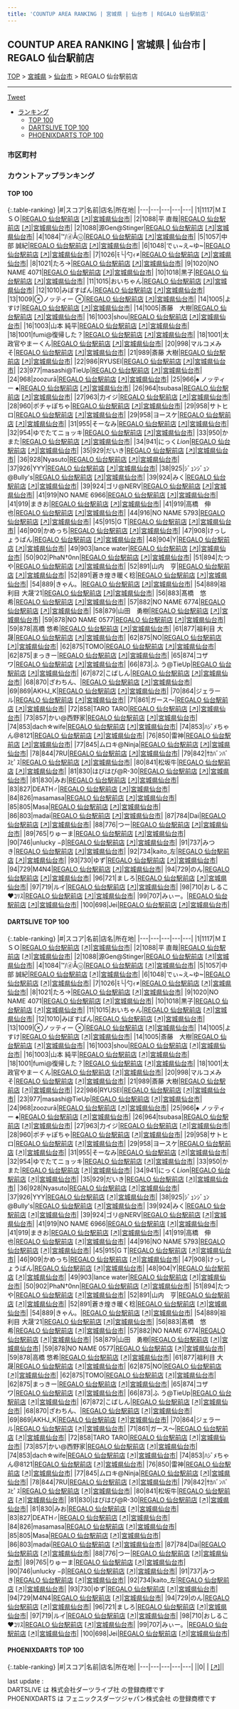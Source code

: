```yaml
---
title: 'COUNTUP AREA RANKING | 宮城県 | 仙台市 | REGALO 仙台駅前店'
---
```

## COUNTUP AREA RANKING | 宮城県 | 仙台市 | REGALO 仙台駅前店

[TOP](/darts/rank/) > [宮城県](/darts/rank/宮城県/) > [仙台市](/darts/rank/宮城県/仙台市/) > REGALO 仙台駅前店

___

<a href="https://twitter.com/share?ref_src=twsrc%5Etfw" data-text="COUNTUP AREA RANKING | 宮城県仙台市REGALO 仙台駅前店" class="twitter-share-button" data-hashtags="DARTSLIVE,PHOENIXDARTS,darts,ダーツ" data-show-count="false">Tweet</a>

* [ランキング](#カウントアップランキング)
    * [TOP 100](#top-100)
    * [DARTSLIVE TOP 100](#dartslive-top-100)
    * [PHOENIXDARTS TOP 100](#phoenixdarts-top-100)

### 市区町村

<ul>

</ul>

### カウントアップランキング

#### TOP 100



{:.table-ranking}
|#|スコア|名前|店名|所在地|
|---|---|---|---|---|
|1|1117|<span class="rank-name-dl">ＭＩＳＯ</span>|<a href="/darts/rank/shops/b2efe2d6610c40d0790ab824ce8730e5.html">REGALO 仙台駅前店</a> <a href="https://search.dartslive.com/jp/shop/b2efe2d6610c40d0790ab824ce8730e5">[↗]</a>|<a href="/darts/rank/宮城県/仙台市">宮城県仙台市</a>|
|2|1088|<span class="rank-name-dl">平 直哉</span>|<a href="/darts/rank/shops/b2efe2d6610c40d0790ab824ce8730e5.html">REGALO 仙台駅前店</a> <a href="https://search.dartslive.com/jp/shop/b2efe2d6610c40d0790ab824ce8730e5">[↗]</a>|<a href="/darts/rank/宮城県/仙台市">宮城県仙台市</a>|
|2|1088|<span class="rank-name-dl">源Gen@Stinger</span>|<a href="/darts/rank/shops/b2efe2d6610c40d0790ab824ce8730e5.html">REGALO 仙台駅前店</a> <a href="https://search.dartslive.com/jp/shop/b2efe2d6610c40d0790ab824ce8730e5">[↗]</a>|<a href="/darts/rank/宮城県/仙台市">宮城県仙台市</a>|
|4|1084|<span class="rank-name-dl">™/ⓓÅⓤ</span>|<a href="/darts/rank/shops/b2efe2d6610c40d0790ab824ce8730e5.html">REGALO 仙台駅前店</a> <a href="https://search.dartslive.com/jp/shop/b2efe2d6610c40d0790ab824ce8730e5">[↗]</a>|<a href="/darts/rank/宮城県/仙台市">宮城県仙台市</a>|
|5|1057|<span class="rank-name-dl">中部 誠紀</span>|<a href="/darts/rank/shops/b2efe2d6610c40d0790ab824ce8730e5.html">REGALO 仙台駅前店</a> <a href="https://search.dartslive.com/jp/shop/b2efe2d6610c40d0790ab824ce8730e5">[↗]</a>|<a href="/darts/rank/宮城県/仙台市">宮城県仙台市</a>|
|6|1048|<span class="rank-name-dl">でぃ~え~ゆ~</span>|<a href="/darts/rank/shops/b2efe2d6610c40d0790ab824ce8730e5.html">REGALO 仙台駅前店</a> <a href="https://search.dartslive.com/jp/shop/b2efe2d6610c40d0790ab824ce8730e5">[↗]</a>|<a href="/darts/rank/宮城県/仙台市">宮城県仙台市</a>|
|7|1026|<span class="rank-name-dl">ﾓ└&#124;勺ｨ≠</span>|<a href="/darts/rank/shops/b2efe2d6610c40d0790ab824ce8730e5.html">REGALO 仙台駅前店</a> <a href="https://search.dartslive.com/jp/shop/b2efe2d6610c40d0790ab824ce8730e5">[↗]</a>|<a href="/darts/rank/宮城県/仙台市">宮城県仙台市</a>|
|8|1021|<span class="rank-name-dl">たろ→</span>|<a href="/darts/rank/shops/b2efe2d6610c40d0790ab824ce8730e5.html">REGALO 仙台駅前店</a> <a href="https://search.dartslive.com/jp/shop/b2efe2d6610c40d0790ab824ce8730e5">[↗]</a>|<a href="/darts/rank/宮城県/仙台市">宮城県仙台市</a>|
|9|1020|<span class="rank-name-dl">NO NAME 4071</span>|<a href="/darts/rank/shops/b2efe2d6610c40d0790ab824ce8730e5.html">REGALO 仙台駅前店</a> <a href="https://search.dartslive.com/jp/shop/b2efe2d6610c40d0790ab824ce8730e5">[↗]</a>|<a href="/darts/rank/宮城県/仙台市">宮城県仙台市</a>|
|10|1018|<span class="rank-name-dl">黒子</span>|<a href="/darts/rank/shops/b2efe2d6610c40d0790ab824ce8730e5.html">REGALO 仙台駅前店</a> <a href="https://search.dartslive.com/jp/shop/b2efe2d6610c40d0790ab824ce8730e5">[↗]</a>|<a href="/darts/rank/宮城県/仙台市">宮城県仙台市</a>|
|11|1015|<span class="rank-name-dl">おいちゃん</span>|<a href="/darts/rank/shops/b2efe2d6610c40d0790ab824ce8730e5.html">REGALO 仙台駅前店</a> <a href="https://search.dartslive.com/jp/shop/b2efe2d6610c40d0790ab824ce8730e5">[↗]</a>|<a href="/darts/rank/宮城県/仙台市">宮城県仙台市</a>|
|12|1010|<span class="rank-name-dl">みぼすぱん</span>|<a href="/darts/rank/shops/b2efe2d6610c40d0790ab824ce8730e5.html">REGALO 仙台駅前店</a> <a href="https://search.dartslive.com/jp/shop/b2efe2d6610c40d0790ab824ce8730e5">[↗]</a>|<a href="/darts/rank/宮城県/仙台市">宮城県仙台市</a>|
|13|1009|<span class="rank-name-dl">⊗ノッティー ⊗</span>|<a href="/darts/rank/shops/b2efe2d6610c40d0790ab824ce8730e5.html">REGALO 仙台駅前店</a> <a href="https://search.dartslive.com/jp/shop/b2efe2d6610c40d0790ab824ce8730e5">[↗]</a>|<a href="/darts/rank/宮城県/仙台市">宮城県仙台市</a>|
|14|1005|<span class="rank-name-dl">よすけ</span>|<a href="/darts/rank/shops/b2efe2d6610c40d0790ab824ce8730e5.html">REGALO 仙台駅前店</a> <a href="https://search.dartslive.com/jp/shop/b2efe2d6610c40d0790ab824ce8730e5">[↗]</a>|<a href="/darts/rank/宮城県/仙台市">宮城県仙台市</a>|
|14|1005|<span class="rank-name-dl">斎藤　大樹</span>|<a href="/darts/rank/shops/b2efe2d6610c40d0790ab824ce8730e5.html">REGALO 仙台駅前店</a> <a href="https://search.dartslive.com/jp/shop/b2efe2d6610c40d0790ab824ce8730e5">[↗]</a>|<a href="/darts/rank/宮城県/仙台市">宮城県仙台市</a>|
|16|1003|<span class="rank-name-dl">shou</span>|<a href="/darts/rank/shops/b2efe2d6610c40d0790ab824ce8730e5.html">REGALO 仙台駅前店</a> <a href="https://search.dartslive.com/jp/shop/b2efe2d6610c40d0790ab824ce8730e5">[↗]</a>|<a href="/darts/rank/宮城県/仙台市">宮城県仙台市</a>|
|16|1003|<span class="rank-name-dl">山本 純平</span>|<a href="/darts/rank/shops/b2efe2d6610c40d0790ab824ce8730e5.html">REGALO 仙台駅前店</a> <a href="https://search.dartslive.com/jp/shop/b2efe2d6610c40d0790ab824ce8730e5">[↗]</a>|<a href="/darts/rank/宮城県/仙台市">宮城県仙台市</a>|
|18|1001|<span class="rank-name-dl">fumi@復帰した？</span>|<a href="/darts/rank/shops/b2efe2d6610c40d0790ab824ce8730e5.html">REGALO 仙台駅前店</a> <a href="https://search.dartslive.com/jp/shop/b2efe2d6610c40d0790ab824ce8730e5">[↗]</a>|<a href="/darts/rank/宮城県/仙台市">宮城県仙台市</a>|
|18|1001|<span class="rank-name-dl">太政官やまーくん</span>|<a href="/darts/rank/shops/b2efe2d6610c40d0790ab824ce8730e5.html">REGALO 仙台駅前店</a> <a href="https://search.dartslive.com/jp/shop/b2efe2d6610c40d0790ab824ce8730e5">[↗]</a>|<a href="/darts/rank/宮城県/仙台市">宮城県仙台市</a>|
|20|998|<span class="rank-name-dl">マルコメみそ</span>|<a href="/darts/rank/shops/b2efe2d6610c40d0790ab824ce8730e5.html">REGALO 仙台駅前店</a> <a href="https://search.dartslive.com/jp/shop/b2efe2d6610c40d0790ab824ce8730e5">[↗]</a>|<a href="/darts/rank/宮城県/仙台市">宮城県仙台市</a>|
|21|989|<span class="rank-name-dl">斎藤 大樹</span>|<a href="/darts/rank/shops/b2efe2d6610c40d0790ab824ce8730e5.html">REGALO 仙台駅前店</a> <a href="https://search.dartslive.com/jp/shop/b2efe2d6610c40d0790ab824ce8730e5">[↗]</a>|<a href="/darts/rank/宮城県/仙台市">宮城県仙台市</a>|
|22|986|<span class="rank-name-dl">RYUSEI</span>|<a href="/darts/rank/shops/b2efe2d6610c40d0790ab824ce8730e5.html">REGALO 仙台駅前店</a> <a href="https://search.dartslive.com/jp/shop/b2efe2d6610c40d0790ab824ce8730e5">[↗]</a>|<a href="/darts/rank/宮城県/仙台市">宮城県仙台市</a>|
|23|977|<span class="rank-name-dl">masashi@TieUp</span>|<a href="/darts/rank/shops/b2efe2d6610c40d0790ab824ce8730e5.html">REGALO 仙台駅前店</a> <a href="https://search.dartslive.com/jp/shop/b2efe2d6610c40d0790ab824ce8730e5">[↗]</a>|<a href="/darts/rank/宮城県/仙台市">宮城県仙台市</a>|
|24|968|<span class="rank-name-dl">zoozurā</span>|<a href="/darts/rank/shops/b2efe2d6610c40d0790ab824ce8730e5.html">REGALO 仙台駅前店</a> <a href="https://search.dartslive.com/jp/shop/b2efe2d6610c40d0790ab824ce8730e5">[↗]</a>|<a href="/darts/rank/宮城県/仙台市">宮城県仙台市</a>|
|25|966|<span class="rank-name-dl">♠ ノッティー ♠</span>|<a href="/darts/rank/shops/b2efe2d6610c40d0790ab824ce8730e5.html">REGALO 仙台駅前店</a> <a href="https://search.dartslive.com/jp/shop/b2efe2d6610c40d0790ab824ce8730e5">[↗]</a>|<a href="/darts/rank/宮城県/仙台市">宮城県仙台市</a>|
|26|964|<span class="rank-name-dl">tsubasa</span>|<a href="/darts/rank/shops/b2efe2d6610c40d0790ab824ce8730e5.html">REGALO 仙台駅前店</a> <a href="https://search.dartslive.com/jp/shop/b2efe2d6610c40d0790ab824ce8730e5">[↗]</a>|<a href="/darts/rank/宮城県/仙台市">宮城県仙台市</a>|
|27|963|<span class="rank-name-dl">力イジ</span>|<a href="/darts/rank/shops/b2efe2d6610c40d0790ab824ce8730e5.html">REGALO 仙台駅前店</a> <a href="https://search.dartslive.com/jp/shop/b2efe2d6610c40d0790ab824ce8730e5">[↗]</a>|<a href="/darts/rank/宮城県/仙台市">宮城県仙台市</a>|
|28|960|<span class="rank-name-dl">ポチャぽちゃ</span>|<a href="/darts/rank/shops/b2efe2d6610c40d0790ab824ce8730e5.html">REGALO 仙台駅前店</a> <a href="https://search.dartslive.com/jp/shop/b2efe2d6610c40d0790ab824ce8730e5">[↗]</a>|<a href="/darts/rank/宮城県/仙台市">宮城県仙台市</a>|
|29|958|<span class="rank-name-dl">サトヒロ</span>|<a href="/darts/rank/shops/b2efe2d6610c40d0790ab824ce8730e5.html">REGALO 仙台駅前店</a> <a href="https://search.dartslive.com/jp/shop/b2efe2d6610c40d0790ab824ce8730e5">[↗]</a>|<a href="/darts/rank/宮城県/仙台市">宮城県仙台市</a>|
|29|958|<span class="rank-name-dl">ヨースケ</span>|<a href="/darts/rank/shops/b2efe2d6610c40d0790ab824ce8730e5.html">REGALO 仙台駅前店</a> <a href="https://search.dartslive.com/jp/shop/b2efe2d6610c40d0790ab824ce8730e5">[↗]</a>|<a href="/darts/rank/宮城県/仙台市">宮城県仙台市</a>|
|31|955|<span class="rank-name-dl">そーなみ</span>|<a href="/darts/rank/shops/b2efe2d6610c40d0790ab824ce8730e5.html">REGALO 仙台駅前店</a> <a href="https://search.dartslive.com/jp/shop/b2efe2d6610c40d0790ab824ce8730e5">[↗]</a>|<a href="/darts/rank/宮城県/仙台市">宮城県仙台市</a>|
|32|954|<span class="rank-name-dl">ゆでたてニョッキ</span>|<a href="/darts/rank/shops/b2efe2d6610c40d0790ab824ce8730e5.html">REGALO 仙台駅前店</a> <a href="https://search.dartslive.com/jp/shop/b2efe2d6610c40d0790ab824ce8730e5">[↗]</a>|<a href="/darts/rank/宮城県/仙台市">宮城県仙台市</a>|
|33|950|<span class="rank-name-dl">かまた</span>|<a href="/darts/rank/shops/b2efe2d6610c40d0790ab824ce8730e5.html">REGALO 仙台駅前店</a> <a href="https://search.dartslive.com/jp/shop/b2efe2d6610c40d0790ab824ce8730e5">[↗]</a>|<a href="/darts/rank/宮城県/仙台市">宮城県仙台市</a>|
|34|941|<span class="rank-name-dl">にっく*Lion*</span>|<a href="/darts/rank/shops/b2efe2d6610c40d0790ab824ce8730e5.html">REGALO 仙台駅前店</a> <a href="https://search.dartslive.com/jp/shop/b2efe2d6610c40d0790ab824ce8730e5">[↗]</a>|<a href="/darts/rank/宮城県/仙台市">宮城県仙台市</a>|
|35|929|<span class="rank-name-dl">だいき</span>|<a href="/darts/rank/shops/b2efe2d6610c40d0790ab824ce8730e5.html">REGALO 仙台駅前店</a> <a href="https://search.dartslive.com/jp/shop/b2efe2d6610c40d0790ab824ce8730e5">[↗]</a>|<a href="/darts/rank/宮城県/仙台市">宮城県仙台市</a>|
|36|928|<span class="rank-name-dl">Nyasuto</span>|<a href="/darts/rank/shops/b2efe2d6610c40d0790ab824ce8730e5.html">REGALO 仙台駅前店</a> <a href="https://search.dartslive.com/jp/shop/b2efe2d6610c40d0790ab824ce8730e5">[↗]</a>|<a href="/darts/rank/宮城県/仙台市">宮城県仙台市</a>|
|37|926|<span class="rank-name-dl">YYY</span>|<a href="/darts/rank/shops/b2efe2d6610c40d0790ab824ce8730e5.html">REGALO 仙台駅前店</a> <a href="https://search.dartslive.com/jp/shop/b2efe2d6610c40d0790ab824ce8730e5">[↗]</a>|<a href="/darts/rank/宮城県/仙台市">宮城県仙台市</a>|
|38|925|<span class="rank-name-dl">ｼﾞｭﾝｼﾞｭﾝ@Bully&#x27;s</span>|<a href="/darts/rank/shops/b2efe2d6610c40d0790ab824ce8730e5.html">REGALO 仙台駅前店</a> <a href="https://search.dartslive.com/jp/shop/b2efe2d6610c40d0790ab824ce8730e5">[↗]</a>|<a href="/darts/rank/宮城県/仙台市">宮城県仙台市</a>|
|39|924|<span class="rank-name-dl">みく</span>|<a href="/darts/rank/shops/b2efe2d6610c40d0790ab824ce8730e5.html">REGALO 仙台駅前店</a> <a href="https://search.dartslive.com/jp/shop/b2efe2d6610c40d0790ab824ce8730e5">[↗]</a>|<a href="/darts/rank/宮城県/仙台市">宮城県仙台市</a>|
|39|924|<span class="rank-name-dl">ゴリ@NERV</span>|<a href="/darts/rank/shops/b2efe2d6610c40d0790ab824ce8730e5.html">REGALO 仙台駅前店</a> <a href="https://search.dartslive.com/jp/shop/b2efe2d6610c40d0790ab824ce8730e5">[↗]</a>|<a href="/darts/rank/宮城県/仙台市">宮城県仙台市</a>|
|41|919|<span class="rank-name-dl">NO NAME 6966</span>|<a href="/darts/rank/shops/b2efe2d6610c40d0790ab824ce8730e5.html">REGALO 仙台駅前店</a> <a href="https://search.dartslive.com/jp/shop/b2efe2d6610c40d0790ab824ce8730e5">[↗]</a>|<a href="/darts/rank/宮城県/仙台市">宮城県仙台市</a>|
|41|919|<span class="rank-name-dl">まきお</span>|<a href="/darts/rank/shops/b2efe2d6610c40d0790ab824ce8730e5.html">REGALO 仙台駅前店</a> <a href="https://search.dartslive.com/jp/shop/b2efe2d6610c40d0790ab824ce8730e5">[↗]</a>|<a href="/darts/rank/宮城県/仙台市">宮城県仙台市</a>|
|41|919|<span class="rank-name-dl">高橋　伸也</span>|<a href="/darts/rank/shops/b2efe2d6610c40d0790ab824ce8730e5.html">REGALO 仙台駅前店</a> <a href="https://search.dartslive.com/jp/shop/b2efe2d6610c40d0790ab824ce8730e5">[↗]</a>|<a href="/darts/rank/宮城県/仙台市">宮城県仙台市</a>|
|44|916|<span class="rank-name-dl">NO NAME 5793</span>|<a href="/darts/rank/shops/b2efe2d6610c40d0790ab824ce8730e5.html">REGALO 仙台駅前店</a> <a href="https://search.dartslive.com/jp/shop/b2efe2d6610c40d0790ab824ce8730e5">[↗]</a>|<a href="/darts/rank/宮城県/仙台市">宮城県仙台市</a>|
|45|915|<span class="rank-name-dl">G T</span>|<a href="/darts/rank/shops/b2efe2d6610c40d0790ab824ce8730e5.html">REGALO 仙台駅前店</a> <a href="https://search.dartslive.com/jp/shop/b2efe2d6610c40d0790ab824ce8730e5">[↗]</a>|<a href="/darts/rank/宮城県/仙台市">宮城県仙台市</a>|
|46|909|<span class="rank-name-dl">かめっち</span>|<a href="/darts/rank/shops/b2efe2d6610c40d0790ab824ce8730e5.html">REGALO 仙台駅前店</a> <a href="https://search.dartslive.com/jp/shop/b2efe2d6610c40d0790ab824ce8730e5">[↗]</a>|<a href="/darts/rank/宮城県/仙台市">宮城県仙台市</a>|
|47|908|<span class="rank-name-dl">けっしょうばん</span>|<a href="/darts/rank/shops/b2efe2d6610c40d0790ab824ce8730e5.html">REGALO 仙台駅前店</a> <a href="https://search.dartslive.com/jp/shop/b2efe2d6610c40d0790ab824ce8730e5">[↗]</a>|<a href="/darts/rank/宮城県/仙台市">宮城県仙台市</a>|
|48|904|<span class="rank-name-dl">Y</span>|<a href="/darts/rank/shops/b2efe2d6610c40d0790ab824ce8730e5.html">REGALO 仙台駅前店</a> <a href="https://search.dartslive.com/jp/shop/b2efe2d6610c40d0790ab824ce8730e5">[↗]</a>|<a href="/darts/rank/宮城県/仙台市">宮城県仙台市</a>|
|49|903|<span class="rank-name-dl">lance water</span>|<a href="/darts/rank/shops/b2efe2d6610c40d0790ab824ce8730e5.html">REGALO 仙台駅前店</a> <a href="https://search.dartslive.com/jp/shop/b2efe2d6610c40d0790ab824ce8730e5">[↗]</a>|<a href="/darts/rank/宮城県/仙台市">宮城県仙台市</a>|
|50|902|<span class="rank-name-dl">PhaN†0nn</span>|<a href="/darts/rank/shops/b2efe2d6610c40d0790ab824ce8730e5.html">REGALO 仙台駅前店</a> <a href="https://search.dartslive.com/jp/shop/b2efe2d6610c40d0790ab824ce8730e5">[↗]</a>|<a href="/darts/rank/宮城県/仙台市">宮城県仙台市</a>|
|51|894|<span class="rank-name-dl">たつや</span>|<a href="/darts/rank/shops/b2efe2d6610c40d0790ab824ce8730e5.html">REGALO 仙台駅前店</a> <a href="https://search.dartslive.com/jp/shop/b2efe2d6610c40d0790ab824ce8730e5">[↗]</a>|<a href="/darts/rank/宮城県/仙台市">宮城県仙台市</a>|
|52|891|<span class="rank-name-dl">山内　亨</span>|<a href="/darts/rank/shops/b2efe2d6610c40d0790ab824ce8730e5.html">REGALO 仙台駅前店</a> <a href="https://search.dartslive.com/jp/shop/b2efe2d6610c40d0790ab824ce8730e5">[↗]</a>|<a href="/darts/rank/宮城県/仙台市">宮城県仙台市</a>|
|52|891|<span class="rank-name-dl">蒼き煌き暖く稔</span>|<a href="/darts/rank/shops/b2efe2d6610c40d0790ab824ce8730e5.html">REGALO 仙台駅前店</a> <a href="https://search.dartslive.com/jp/shop/b2efe2d6610c40d0790ab824ce8730e5">[↗]</a>|<a href="/darts/rank/宮城県/仙台市">宮城県仙台市</a>|
|54|889|<span class="rank-name-dl">きゃん。</span>|<a href="/darts/rank/shops/b2efe2d6610c40d0790ab824ce8730e5.html">REGALO 仙台駅前店</a> <a href="https://search.dartslive.com/jp/shop/b2efe2d6610c40d0790ab824ce8730e5">[↗]</a>|<a href="/darts/rank/宮城県/仙台市">宮城県仙台市</a>|
|54|889|<span class="rank-name-dl">祖利目 大晟’21</span>|<a href="/darts/rank/shops/b2efe2d6610c40d0790ab824ce8730e5.html">REGALO 仙台駅前店</a> <a href="https://search.dartslive.com/jp/shop/b2efe2d6610c40d0790ab824ce8730e5">[↗]</a>|<a href="/darts/rank/宮城県/仙台市">宮城県仙台市</a>|
|56|883|<span class="rank-name-dl">髙橋　悠希</span>|<a href="/darts/rank/shops/b2efe2d6610c40d0790ab824ce8730e5.html">REGALO 仙台駅前店</a> <a href="https://search.dartslive.com/jp/shop/b2efe2d6610c40d0790ab824ce8730e5">[↗]</a>|<a href="/darts/rank/宮城県/仙台市">宮城県仙台市</a>|
|57|882|<span class="rank-name-dl">NO NAME 6774</span>|<a href="/darts/rank/shops/b2efe2d6610c40d0790ab824ce8730e5.html">REGALO 仙台駅前店</a> <a href="https://search.dartslive.com/jp/shop/b2efe2d6610c40d0790ab824ce8730e5">[↗]</a>|<a href="/darts/rank/宮城県/仙台市">宮城県仙台市</a>|
|58|879|<span class="rank-name-dl">山田　勇樹</span>|<a href="/darts/rank/shops/b2efe2d6610c40d0790ab824ce8730e5.html">REGALO 仙台駅前店</a> <a href="https://search.dartslive.com/jp/shop/b2efe2d6610c40d0790ab824ce8730e5">[↗]</a>|<a href="/darts/rank/宮城県/仙台市">宮城県仙台市</a>|
|59|878|<span class="rank-name-dl">NO NAME 0577</span>|<a href="/darts/rank/shops/b2efe2d6610c40d0790ab824ce8730e5.html">REGALO 仙台駅前店</a> <a href="https://search.dartslive.com/jp/shop/b2efe2d6610c40d0790ab824ce8730e5">[↗]</a>|<a href="/darts/rank/宮城県/仙台市">宮城県仙台市</a>|
|59|878|<span class="rank-name-dl">高橋 悠希</span>|<a href="/darts/rank/shops/b2efe2d6610c40d0790ab824ce8730e5.html">REGALO 仙台駅前店</a> <a href="https://search.dartslive.com/jp/shop/b2efe2d6610c40d0790ab824ce8730e5">[↗]</a>|<a href="/darts/rank/宮城県/仙台市">宮城県仙台市</a>|
|61|877|<span class="rank-name-dl">祖利目 大晟</span>|<a href="/darts/rank/shops/b2efe2d6610c40d0790ab824ce8730e5.html">REGALO 仙台駅前店</a> <a href="https://search.dartslive.com/jp/shop/b2efe2d6610c40d0790ab824ce8730e5">[↗]</a>|<a href="/darts/rank/宮城県/仙台市">宮城県仙台市</a>|
|62|875|<span class="rank-name-dl">NO</span>|<a href="/darts/rank/shops/b2efe2d6610c40d0790ab824ce8730e5.html">REGALO 仙台駅前店</a> <a href="https://search.dartslive.com/jp/shop/b2efe2d6610c40d0790ab824ce8730e5">[↗]</a>|<a href="/darts/rank/宮城県/仙台市">宮城県仙台市</a>|
|62|875|<span class="rank-name-dl">TOMO</span>|<a href="/darts/rank/shops/b2efe2d6610c40d0790ab824ce8730e5.html">REGALO 仙台駅前店</a> <a href="https://search.dartslive.com/jp/shop/b2efe2d6610c40d0790ab824ce8730e5">[↗]</a>|<a href="/darts/rank/宮城県/仙台市">宮城県仙台市</a>|
|62|875|<span class="rank-name-dl">まっきー</span>|<a href="/darts/rank/shops/b2efe2d6610c40d0790ab824ce8730e5.html">REGALO 仙台駅前店</a> <a href="https://search.dartslive.com/jp/shop/b2efe2d6610c40d0790ab824ce8730e5">[↗]</a>|<a href="/darts/rank/宮城県/仙台市">宮城県仙台市</a>|
|65|874|<span class="rank-name-dl">コザワ</span>|<a href="/darts/rank/shops/b2efe2d6610c40d0790ab824ce8730e5.html">REGALO 仙台駅前店</a> <a href="https://search.dartslive.com/jp/shop/b2efe2d6610c40d0790ab824ce8730e5">[↗]</a>|<a href="/darts/rank/宮城県/仙台市">宮城県仙台市</a>|
|66|873|<span class="rank-name-dl">ふ う@TieUp</span>|<a href="/darts/rank/shops/b2efe2d6610c40d0790ab824ce8730e5.html">REGALO 仙台駅前店</a> <a href="https://search.dartslive.com/jp/shop/b2efe2d6610c40d0790ab824ce8730e5">[↗]</a>|<a href="/darts/rank/宮城県/仙台市">宮城県仙台市</a>|
|67|872|<span class="rank-name-dl">こばしん</span>|<a href="/darts/rank/shops/b2efe2d6610c40d0790ab824ce8730e5.html">REGALO 仙台駅前店</a> <a href="https://search.dartslive.com/jp/shop/b2efe2d6610c40d0790ab824ce8730e5">[↗]</a>|<a href="/darts/rank/宮城県/仙台市">宮城県仙台市</a>|
|68|870|<span class="rank-name-dl">ざわちん、</span>|<a href="/darts/rank/shops/b2efe2d6610c40d0790ab824ce8730e5.html">REGALO 仙台駅前店</a> <a href="https://search.dartslive.com/jp/shop/b2efe2d6610c40d0790ab824ce8730e5">[↗]</a>|<a href="/darts/rank/宮城県/仙台市">宮城県仙台市</a>|
|69|869|<span class="rank-name-dl">AKHJ_K</span>|<a href="/darts/rank/shops/b2efe2d6610c40d0790ab824ce8730e5.html">REGALO 仙台駅前店</a> <a href="https://search.dartslive.com/jp/shop/b2efe2d6610c40d0790ab824ce8730e5">[↗]</a>|<a href="/darts/rank/宮城県/仙台市">宮城県仙台市</a>|
|70|864|<span class="rank-name-dl">ジェラール</span>|<a href="/darts/rank/shops/b2efe2d6610c40d0790ab824ce8730e5.html">REGALO 仙台駅前店</a> <a href="https://search.dartslive.com/jp/shop/b2efe2d6610c40d0790ab824ce8730e5">[↗]</a>|<a href="/darts/rank/宮城県/仙台市">宮城県仙台市</a>|
|71|861|<span class="rank-name-dl">ガース〜</span>|<a href="/darts/rank/shops/b2efe2d6610c40d0790ab824ce8730e5.html">REGALO 仙台駅前店</a> <a href="https://search.dartslive.com/jp/shop/b2efe2d6610c40d0790ab824ce8730e5">[↗]</a>|<a href="/darts/rank/宮城県/仙台市">宮城県仙台市</a>|
|72|858|<span class="rank-name-dl">TARO TARO</span>|<a href="/darts/rank/shops/b2efe2d6610c40d0790ab824ce8730e5.html">REGALO 仙台駅前店</a> <a href="https://search.dartslive.com/jp/shop/b2efe2d6610c40d0790ab824ce8730e5">[↗]</a>|<a href="/darts/rank/宮城県/仙台市">宮城県仙台市</a>|
|73|857|<span class="rank-name-dl">かい@西野家</span>|<a href="/darts/rank/shops/b2efe2d6610c40d0790ab824ce8730e5.html">REGALO 仙台駅前店</a> <a href="https://search.dartslive.com/jp/shop/b2efe2d6610c40d0790ab824ce8730e5">[↗]</a>|<a href="/darts/rank/宮城県/仙台市">宮城県仙台市</a>|
|74|853|<span class="rank-name-dl">dach☆wife</span>|<a href="/darts/rank/shops/b2efe2d6610c40d0790ab824ce8730e5.html">REGALO 仙台駅前店</a> <a href="https://search.dartslive.com/jp/shop/b2efe2d6610c40d0790ab824ce8730e5">[↗]</a>|<a href="/darts/rank/宮城県/仙台市">宮城県仙台市</a>|
|74|853|<span class="rank-name-dl">ﾊｼﾞﾒちゃん@8121</span>|<a href="/darts/rank/shops/b2efe2d6610c40d0790ab824ce8730e5.html">REGALO 仙台駅前店</a> <a href="https://search.dartslive.com/jp/shop/b2efe2d6610c40d0790ab824ce8730e5">[↗]</a>|<a href="/darts/rank/宮城県/仙台市">宮城県仙台市</a>|
|76|850|<span class="rank-name-dl">雷神</span>|<a href="/darts/rank/shops/b2efe2d6610c40d0790ab824ce8730e5.html">REGALO 仙台駅前店</a> <a href="https://search.dartslive.com/jp/shop/b2efe2d6610c40d0790ab824ce8730e5">[↗]</a>|<a href="/darts/rank/宮城県/仙台市">宮城県仙台市</a>|
|77|845|<span class="rank-name-dl">ムロキ@Ninja</span>|<a href="/darts/rank/shops/b2efe2d6610c40d0790ab824ce8730e5.html">REGALO 仙台駅前店</a> <a href="https://search.dartslive.com/jp/shop/b2efe2d6610c40d0790ab824ce8730e5">[↗]</a>|<a href="/darts/rank/宮城県/仙台市">宮城県仙台市</a>|
|78|844|<span class="rank-name-dl">7RU</span>|<a href="/darts/rank/shops/b2efe2d6610c40d0790ab824ce8730e5.html">REGALO 仙台駅前店</a> <a href="https://search.dartslive.com/jp/shop/b2efe2d6610c40d0790ab824ce8730e5">[↗]</a>|<a href="/darts/rank/宮城県/仙台市">宮城県仙台市</a>|
|79|842|<span class="rank-name-dl">ｻｶﾊﾞﾝﾊﾞｽﾋﾟｽ</span>|<a href="/darts/rank/shops/b2efe2d6610c40d0790ab824ce8730e5.html">REGALO 仙台駅前店</a> <a href="https://search.dartslive.com/jp/shop/b2efe2d6610c40d0790ab824ce8730e5">[↗]</a>|<a href="/darts/rank/宮城県/仙台市">宮城県仙台市</a>|
|80|841|<span class="rank-name-dl">松坂牛</span>|<a href="/darts/rank/shops/b2efe2d6610c40d0790ab824ce8730e5.html">REGALO 仙台駅前店</a> <a href="https://search.dartslive.com/jp/shop/b2efe2d6610c40d0790ab824ce8730e5">[↗]</a>|<a href="/darts/rank/宮城県/仙台市">宮城県仙台市</a>|
|81|830|<span class="rank-name-dl">はびはび@R-30</span>|<a href="/darts/rank/shops/b2efe2d6610c40d0790ab824ce8730e5.html">REGALO 仙台駅前店</a> <a href="https://search.dartslive.com/jp/shop/b2efe2d6610c40d0790ab824ce8730e5">[↗]</a>|<a href="/darts/rank/宮城県/仙台市">宮城県仙台市</a>|
|81|830|<span class="rank-name-dl">みお</span>|<a href="/darts/rank/shops/b2efe2d6610c40d0790ab824ce8730e5.html">REGALO 仙台駅前店</a> <a href="https://search.dartslive.com/jp/shop/b2efe2d6610c40d0790ab824ce8730e5">[↗]</a>|<a href="/darts/rank/宮城県/仙台市">宮城県仙台市</a>|
|83|827|<span class="rank-name-dl">DEATH♂</span>|<a href="/darts/rank/shops/b2efe2d6610c40d0790ab824ce8730e5.html">REGALO 仙台駅前店</a> <a href="https://search.dartslive.com/jp/shop/b2efe2d6610c40d0790ab824ce8730e5">[↗]</a>|<a href="/darts/rank/宮城県/仙台市">宮城県仙台市</a>|
|84|826|<span class="rank-name-dl">masamasa</span>|<a href="/darts/rank/shops/b2efe2d6610c40d0790ab824ce8730e5.html">REGALO 仙台駅前店</a> <a href="https://search.dartslive.com/jp/shop/b2efe2d6610c40d0790ab824ce8730e5">[↗]</a>|<a href="/darts/rank/宮城県/仙台市">宮城県仙台市</a>|
|85|805|<span class="rank-name-dl">Masa</span>|<a href="/darts/rank/shops/b2efe2d6610c40d0790ab824ce8730e5.html">REGALO 仙台駅前店</a> <a href="https://search.dartslive.com/jp/shop/b2efe2d6610c40d0790ab824ce8730e5">[↗]</a>|<a href="/darts/rank/宮城県/仙台市">宮城県仙台市</a>|
|86|803|<span class="rank-name-dl">madai</span>|<a href="/darts/rank/shops/b2efe2d6610c40d0790ab824ce8730e5.html">REGALO 仙台駅前店</a> <a href="https://search.dartslive.com/jp/shop/b2efe2d6610c40d0790ab824ce8730e5">[↗]</a>|<a href="/darts/rank/宮城県/仙台市">宮城県仙台市</a>|
|87|784|<span class="rank-name-dl">Dai</span>|<a href="/darts/rank/shops/b2efe2d6610c40d0790ab824ce8730e5.html">REGALO 仙台駅前店</a> <a href="https://search.dartslive.com/jp/shop/b2efe2d6610c40d0790ab824ce8730e5">[↗]</a>|<a href="/darts/rank/宮城県/仙台市">宮城県仙台市</a>|
|88|776|<span class="rank-name-dl">つー</span>|<a href="/darts/rank/shops/b2efe2d6610c40d0790ab824ce8730e5.html">REGALO 仙台駅前店</a> <a href="https://search.dartslive.com/jp/shop/b2efe2d6610c40d0790ab824ce8730e5">[↗]</a>|<a href="/darts/rank/宮城県/仙台市">宮城県仙台市</a>|
|89|765|<span class="rank-name-dl">りゅーま</span>|<a href="/darts/rank/shops/b2efe2d6610c40d0790ab824ce8730e5.html">REGALO 仙台駅前店</a> <a href="https://search.dartslive.com/jp/shop/b2efe2d6610c40d0790ab824ce8730e5">[↗]</a>|<a href="/darts/rank/宮城県/仙台市">宮城県仙台市</a>|
|90|746|<span class="rank-name-dl">unlucky −β</span>|<a href="/darts/rank/shops/b2efe2d6610c40d0790ab824ce8730e5.html">REGALO 仙台駅前店</a> <a href="https://search.dartslive.com/jp/shop/b2efe2d6610c40d0790ab824ce8730e5">[↗]</a>|<a href="/darts/rank/宮城県/仙台市">宮城県仙台市</a>|
|91|737|<span class="rank-name-dl">みつき</span>|<a href="/darts/rank/shops/b2efe2d6610c40d0790ab824ce8730e5.html">REGALO 仙台駅前店</a> <a href="https://search.dartslive.com/jp/shop/b2efe2d6610c40d0790ab824ce8730e5">[↗]</a>|<a href="/darts/rank/宮城県/仙台市">宮城県仙台市</a>|
|92|734|<span class="rank-name-dl">kaito_左</span>|<a href="/darts/rank/shops/b2efe2d6610c40d0790ab824ce8730e5.html">REGALO 仙台駅前店</a> <a href="https://search.dartslive.com/jp/shop/b2efe2d6610c40d0790ab824ce8730e5">[↗]</a>|<a href="/darts/rank/宮城県/仙台市">宮城県仙台市</a>|
|93|730|<span class="rank-name-dl">ゆず</span>|<a href="/darts/rank/shops/b2efe2d6610c40d0790ab824ce8730e5.html">REGALO 仙台駅前店</a> <a href="https://search.dartslive.com/jp/shop/b2efe2d6610c40d0790ab824ce8730e5">[↗]</a>|<a href="/darts/rank/宮城県/仙台市">宮城県仙台市</a>|
|94|729|<span class="rank-name-dl">M4N4</span>|<a href="/darts/rank/shops/b2efe2d6610c40d0790ab824ce8730e5.html">REGALO 仙台駅前店</a> <a href="https://search.dartslive.com/jp/shop/b2efe2d6610c40d0790ab824ce8730e5">[↗]</a>|<a href="/darts/rank/宮城県/仙台市">宮城県仙台市</a>|
|94|729|<span class="rank-name-dl">のん</span>|<a href="/darts/rank/shops/b2efe2d6610c40d0790ab824ce8730e5.html">REGALO 仙台駅前店</a> <a href="https://search.dartslive.com/jp/shop/b2efe2d6610c40d0790ab824ce8730e5">[↗]</a>|<a href="/darts/rank/宮城県/仙台市">宮城県仙台市</a>|
|96|721|<span class="rank-name-dl">ましろ</span>|<a href="/darts/rank/shops/b2efe2d6610c40d0790ab824ce8730e5.html">REGALO 仙台駅前店</a> <a href="https://search.dartslive.com/jp/shop/b2efe2d6610c40d0790ab824ce8730e5">[↗]</a>|<a href="/darts/rank/宮城県/仙台市">宮城県仙台市</a>|
|97|719|<span class="rank-name-dl">ルイ</span>|<a href="/darts/rank/shops/b2efe2d6610c40d0790ab824ce8730e5.html">REGALO 仙台駅前店</a> <a href="https://search.dartslive.com/jp/shop/b2efe2d6610c40d0790ab824ce8730e5">[↗]</a>|<a href="/darts/rank/宮城県/仙台市">宮城県仙台市</a>|
|98|710|<span class="rank-name-dl">おしるこ❤️ｺﾘｽ</span>|<a href="/darts/rank/shops/b2efe2d6610c40d0790ab824ce8730e5.html">REGALO 仙台駅前店</a> <a href="https://search.dartslive.com/jp/shop/b2efe2d6610c40d0790ab824ce8730e5">[↗]</a>|<a href="/darts/rank/宮城県/仙台市">宮城県仙台市</a>|
|99|707|<span class="rank-name-dl">みぃー。</span>|<a href="/darts/rank/shops/b2efe2d6610c40d0790ab824ce8730e5.html">REGALO 仙台駅前店</a> <a href="https://search.dartslive.com/jp/shop/b2efe2d6610c40d0790ab824ce8730e5">[↗]</a>|<a href="/darts/rank/宮城県/仙台市">宮城県仙台市</a>|
|100|698|<span class="rank-name-dl">Jei</span>|<a href="/darts/rank/shops/b2efe2d6610c40d0790ab824ce8730e5.html">REGALO 仙台駅前店</a> <a href="https://search.dartslive.com/jp/shop/b2efe2d6610c40d0790ab824ce8730e5">[↗]</a>|<a href="/darts/rank/宮城県/仙台市">宮城県仙台市</a>|


#### DARTSLIVE TOP 100



{:.table-ranking}
|#|スコア|名前|店名|所在地|
|---|---|---|---|---|
|1|1117|<span class="rank-name-dl">ＭＩＳＯ</span>|<a href="/darts/rank/shops/b2efe2d6610c40d0790ab824ce8730e5.html">REGALO 仙台駅前店</a> <a href="https://search.dartslive.com/jp/shop/b2efe2d6610c40d0790ab824ce8730e5">[↗]</a>|<a href="/darts/rank/宮城県/仙台市">宮城県仙台市</a>|
|2|1088|<span class="rank-name-dl">平 直哉</span>|<a href="/darts/rank/shops/b2efe2d6610c40d0790ab824ce8730e5.html">REGALO 仙台駅前店</a> <a href="https://search.dartslive.com/jp/shop/b2efe2d6610c40d0790ab824ce8730e5">[↗]</a>|<a href="/darts/rank/宮城県/仙台市">宮城県仙台市</a>|
|2|1088|<span class="rank-name-dl">源Gen@Stinger</span>|<a href="/darts/rank/shops/b2efe2d6610c40d0790ab824ce8730e5.html">REGALO 仙台駅前店</a> <a href="https://search.dartslive.com/jp/shop/b2efe2d6610c40d0790ab824ce8730e5">[↗]</a>|<a href="/darts/rank/宮城県/仙台市">宮城県仙台市</a>|
|4|1084|<span class="rank-name-dl">™/ⓓÅⓤ</span>|<a href="/darts/rank/shops/b2efe2d6610c40d0790ab824ce8730e5.html">REGALO 仙台駅前店</a> <a href="https://search.dartslive.com/jp/shop/b2efe2d6610c40d0790ab824ce8730e5">[↗]</a>|<a href="/darts/rank/宮城県/仙台市">宮城県仙台市</a>|
|5|1057|<span class="rank-name-dl">中部 誠紀</span>|<a href="/darts/rank/shops/b2efe2d6610c40d0790ab824ce8730e5.html">REGALO 仙台駅前店</a> <a href="https://search.dartslive.com/jp/shop/b2efe2d6610c40d0790ab824ce8730e5">[↗]</a>|<a href="/darts/rank/宮城県/仙台市">宮城県仙台市</a>|
|6|1048|<span class="rank-name-dl">でぃ~え~ゆ~</span>|<a href="/darts/rank/shops/b2efe2d6610c40d0790ab824ce8730e5.html">REGALO 仙台駅前店</a> <a href="https://search.dartslive.com/jp/shop/b2efe2d6610c40d0790ab824ce8730e5">[↗]</a>|<a href="/darts/rank/宮城県/仙台市">宮城県仙台市</a>|
|7|1026|<span class="rank-name-dl">ﾓ└&#124;勺ｨ≠</span>|<a href="/darts/rank/shops/b2efe2d6610c40d0790ab824ce8730e5.html">REGALO 仙台駅前店</a> <a href="https://search.dartslive.com/jp/shop/b2efe2d6610c40d0790ab824ce8730e5">[↗]</a>|<a href="/darts/rank/宮城県/仙台市">宮城県仙台市</a>|
|8|1021|<span class="rank-name-dl">たろ→</span>|<a href="/darts/rank/shops/b2efe2d6610c40d0790ab824ce8730e5.html">REGALO 仙台駅前店</a> <a href="https://search.dartslive.com/jp/shop/b2efe2d6610c40d0790ab824ce8730e5">[↗]</a>|<a href="/darts/rank/宮城県/仙台市">宮城県仙台市</a>|
|9|1020|<span class="rank-name-dl">NO NAME 4071</span>|<a href="/darts/rank/shops/b2efe2d6610c40d0790ab824ce8730e5.html">REGALO 仙台駅前店</a> <a href="https://search.dartslive.com/jp/shop/b2efe2d6610c40d0790ab824ce8730e5">[↗]</a>|<a href="/darts/rank/宮城県/仙台市">宮城県仙台市</a>|
|10|1018|<span class="rank-name-dl">黒子</span>|<a href="/darts/rank/shops/b2efe2d6610c40d0790ab824ce8730e5.html">REGALO 仙台駅前店</a> <a href="https://search.dartslive.com/jp/shop/b2efe2d6610c40d0790ab824ce8730e5">[↗]</a>|<a href="/darts/rank/宮城県/仙台市">宮城県仙台市</a>|
|11|1015|<span class="rank-name-dl">おいちゃん</span>|<a href="/darts/rank/shops/b2efe2d6610c40d0790ab824ce8730e5.html">REGALO 仙台駅前店</a> <a href="https://search.dartslive.com/jp/shop/b2efe2d6610c40d0790ab824ce8730e5">[↗]</a>|<a href="/darts/rank/宮城県/仙台市">宮城県仙台市</a>|
|12|1010|<span class="rank-name-dl">みぼすぱん</span>|<a href="/darts/rank/shops/b2efe2d6610c40d0790ab824ce8730e5.html">REGALO 仙台駅前店</a> <a href="https://search.dartslive.com/jp/shop/b2efe2d6610c40d0790ab824ce8730e5">[↗]</a>|<a href="/darts/rank/宮城県/仙台市">宮城県仙台市</a>|
|13|1009|<span class="rank-name-dl">⊗ノッティー ⊗</span>|<a href="/darts/rank/shops/b2efe2d6610c40d0790ab824ce8730e5.html">REGALO 仙台駅前店</a> <a href="https://search.dartslive.com/jp/shop/b2efe2d6610c40d0790ab824ce8730e5">[↗]</a>|<a href="/darts/rank/宮城県/仙台市">宮城県仙台市</a>|
|14|1005|<span class="rank-name-dl">よすけ</span>|<a href="/darts/rank/shops/b2efe2d6610c40d0790ab824ce8730e5.html">REGALO 仙台駅前店</a> <a href="https://search.dartslive.com/jp/shop/b2efe2d6610c40d0790ab824ce8730e5">[↗]</a>|<a href="/darts/rank/宮城県/仙台市">宮城県仙台市</a>|
|14|1005|<span class="rank-name-dl">斎藤　大樹</span>|<a href="/darts/rank/shops/b2efe2d6610c40d0790ab824ce8730e5.html">REGALO 仙台駅前店</a> <a href="https://search.dartslive.com/jp/shop/b2efe2d6610c40d0790ab824ce8730e5">[↗]</a>|<a href="/darts/rank/宮城県/仙台市">宮城県仙台市</a>|
|16|1003|<span class="rank-name-dl">shou</span>|<a href="/darts/rank/shops/b2efe2d6610c40d0790ab824ce8730e5.html">REGALO 仙台駅前店</a> <a href="https://search.dartslive.com/jp/shop/b2efe2d6610c40d0790ab824ce8730e5">[↗]</a>|<a href="/darts/rank/宮城県/仙台市">宮城県仙台市</a>|
|16|1003|<span class="rank-name-dl">山本 純平</span>|<a href="/darts/rank/shops/b2efe2d6610c40d0790ab824ce8730e5.html">REGALO 仙台駅前店</a> <a href="https://search.dartslive.com/jp/shop/b2efe2d6610c40d0790ab824ce8730e5">[↗]</a>|<a href="/darts/rank/宮城県/仙台市">宮城県仙台市</a>|
|18|1001|<span class="rank-name-dl">fumi@復帰した？</span>|<a href="/darts/rank/shops/b2efe2d6610c40d0790ab824ce8730e5.html">REGALO 仙台駅前店</a> <a href="https://search.dartslive.com/jp/shop/b2efe2d6610c40d0790ab824ce8730e5">[↗]</a>|<a href="/darts/rank/宮城県/仙台市">宮城県仙台市</a>|
|18|1001|<span class="rank-name-dl">太政官やまーくん</span>|<a href="/darts/rank/shops/b2efe2d6610c40d0790ab824ce8730e5.html">REGALO 仙台駅前店</a> <a href="https://search.dartslive.com/jp/shop/b2efe2d6610c40d0790ab824ce8730e5">[↗]</a>|<a href="/darts/rank/宮城県/仙台市">宮城県仙台市</a>|
|20|998|<span class="rank-name-dl">マルコメみそ</span>|<a href="/darts/rank/shops/b2efe2d6610c40d0790ab824ce8730e5.html">REGALO 仙台駅前店</a> <a href="https://search.dartslive.com/jp/shop/b2efe2d6610c40d0790ab824ce8730e5">[↗]</a>|<a href="/darts/rank/宮城県/仙台市">宮城県仙台市</a>|
|21|989|<span class="rank-name-dl">斎藤 大樹</span>|<a href="/darts/rank/shops/b2efe2d6610c40d0790ab824ce8730e5.html">REGALO 仙台駅前店</a> <a href="https://search.dartslive.com/jp/shop/b2efe2d6610c40d0790ab824ce8730e5">[↗]</a>|<a href="/darts/rank/宮城県/仙台市">宮城県仙台市</a>|
|22|986|<span class="rank-name-dl">RYUSEI</span>|<a href="/darts/rank/shops/b2efe2d6610c40d0790ab824ce8730e5.html">REGALO 仙台駅前店</a> <a href="https://search.dartslive.com/jp/shop/b2efe2d6610c40d0790ab824ce8730e5">[↗]</a>|<a href="/darts/rank/宮城県/仙台市">宮城県仙台市</a>|
|23|977|<span class="rank-name-dl">masashi@TieUp</span>|<a href="/darts/rank/shops/b2efe2d6610c40d0790ab824ce8730e5.html">REGALO 仙台駅前店</a> <a href="https://search.dartslive.com/jp/shop/b2efe2d6610c40d0790ab824ce8730e5">[↗]</a>|<a href="/darts/rank/宮城県/仙台市">宮城県仙台市</a>|
|24|968|<span class="rank-name-dl">zoozurā</span>|<a href="/darts/rank/shops/b2efe2d6610c40d0790ab824ce8730e5.html">REGALO 仙台駅前店</a> <a href="https://search.dartslive.com/jp/shop/b2efe2d6610c40d0790ab824ce8730e5">[↗]</a>|<a href="/darts/rank/宮城県/仙台市">宮城県仙台市</a>|
|25|966|<span class="rank-name-dl">♠ ノッティー ♠</span>|<a href="/darts/rank/shops/b2efe2d6610c40d0790ab824ce8730e5.html">REGALO 仙台駅前店</a> <a href="https://search.dartslive.com/jp/shop/b2efe2d6610c40d0790ab824ce8730e5">[↗]</a>|<a href="/darts/rank/宮城県/仙台市">宮城県仙台市</a>|
|26|964|<span class="rank-name-dl">tsubasa</span>|<a href="/darts/rank/shops/b2efe2d6610c40d0790ab824ce8730e5.html">REGALO 仙台駅前店</a> <a href="https://search.dartslive.com/jp/shop/b2efe2d6610c40d0790ab824ce8730e5">[↗]</a>|<a href="/darts/rank/宮城県/仙台市">宮城県仙台市</a>|
|27|963|<span class="rank-name-dl">力イジ</span>|<a href="/darts/rank/shops/b2efe2d6610c40d0790ab824ce8730e5.html">REGALO 仙台駅前店</a> <a href="https://search.dartslive.com/jp/shop/b2efe2d6610c40d0790ab824ce8730e5">[↗]</a>|<a href="/darts/rank/宮城県/仙台市">宮城県仙台市</a>|
|28|960|<span class="rank-name-dl">ポチャぽちゃ</span>|<a href="/darts/rank/shops/b2efe2d6610c40d0790ab824ce8730e5.html">REGALO 仙台駅前店</a> <a href="https://search.dartslive.com/jp/shop/b2efe2d6610c40d0790ab824ce8730e5">[↗]</a>|<a href="/darts/rank/宮城県/仙台市">宮城県仙台市</a>|
|29|958|<span class="rank-name-dl">サトヒロ</span>|<a href="/darts/rank/shops/b2efe2d6610c40d0790ab824ce8730e5.html">REGALO 仙台駅前店</a> <a href="https://search.dartslive.com/jp/shop/b2efe2d6610c40d0790ab824ce8730e5">[↗]</a>|<a href="/darts/rank/宮城県/仙台市">宮城県仙台市</a>|
|29|958|<span class="rank-name-dl">ヨースケ</span>|<a href="/darts/rank/shops/b2efe2d6610c40d0790ab824ce8730e5.html">REGALO 仙台駅前店</a> <a href="https://search.dartslive.com/jp/shop/b2efe2d6610c40d0790ab824ce8730e5">[↗]</a>|<a href="/darts/rank/宮城県/仙台市">宮城県仙台市</a>|
|31|955|<span class="rank-name-dl">そーなみ</span>|<a href="/darts/rank/shops/b2efe2d6610c40d0790ab824ce8730e5.html">REGALO 仙台駅前店</a> <a href="https://search.dartslive.com/jp/shop/b2efe2d6610c40d0790ab824ce8730e5">[↗]</a>|<a href="/darts/rank/宮城県/仙台市">宮城県仙台市</a>|
|32|954|<span class="rank-name-dl">ゆでたてニョッキ</span>|<a href="/darts/rank/shops/b2efe2d6610c40d0790ab824ce8730e5.html">REGALO 仙台駅前店</a> <a href="https://search.dartslive.com/jp/shop/b2efe2d6610c40d0790ab824ce8730e5">[↗]</a>|<a href="/darts/rank/宮城県/仙台市">宮城県仙台市</a>|
|33|950|<span class="rank-name-dl">かまた</span>|<a href="/darts/rank/shops/b2efe2d6610c40d0790ab824ce8730e5.html">REGALO 仙台駅前店</a> <a href="https://search.dartslive.com/jp/shop/b2efe2d6610c40d0790ab824ce8730e5">[↗]</a>|<a href="/darts/rank/宮城県/仙台市">宮城県仙台市</a>|
|34|941|<span class="rank-name-dl">にっく*Lion*</span>|<a href="/darts/rank/shops/b2efe2d6610c40d0790ab824ce8730e5.html">REGALO 仙台駅前店</a> <a href="https://search.dartslive.com/jp/shop/b2efe2d6610c40d0790ab824ce8730e5">[↗]</a>|<a href="/darts/rank/宮城県/仙台市">宮城県仙台市</a>|
|35|929|<span class="rank-name-dl">だいき</span>|<a href="/darts/rank/shops/b2efe2d6610c40d0790ab824ce8730e5.html">REGALO 仙台駅前店</a> <a href="https://search.dartslive.com/jp/shop/b2efe2d6610c40d0790ab824ce8730e5">[↗]</a>|<a href="/darts/rank/宮城県/仙台市">宮城県仙台市</a>|
|36|928|<span class="rank-name-dl">Nyasuto</span>|<a href="/darts/rank/shops/b2efe2d6610c40d0790ab824ce8730e5.html">REGALO 仙台駅前店</a> <a href="https://search.dartslive.com/jp/shop/b2efe2d6610c40d0790ab824ce8730e5">[↗]</a>|<a href="/darts/rank/宮城県/仙台市">宮城県仙台市</a>|
|37|926|<span class="rank-name-dl">YYY</span>|<a href="/darts/rank/shops/b2efe2d6610c40d0790ab824ce8730e5.html">REGALO 仙台駅前店</a> <a href="https://search.dartslive.com/jp/shop/b2efe2d6610c40d0790ab824ce8730e5">[↗]</a>|<a href="/darts/rank/宮城県/仙台市">宮城県仙台市</a>|
|38|925|<span class="rank-name-dl">ｼﾞｭﾝｼﾞｭﾝ@Bully&#x27;s</span>|<a href="/darts/rank/shops/b2efe2d6610c40d0790ab824ce8730e5.html">REGALO 仙台駅前店</a> <a href="https://search.dartslive.com/jp/shop/b2efe2d6610c40d0790ab824ce8730e5">[↗]</a>|<a href="/darts/rank/宮城県/仙台市">宮城県仙台市</a>|
|39|924|<span class="rank-name-dl">みく</span>|<a href="/darts/rank/shops/b2efe2d6610c40d0790ab824ce8730e5.html">REGALO 仙台駅前店</a> <a href="https://search.dartslive.com/jp/shop/b2efe2d6610c40d0790ab824ce8730e5">[↗]</a>|<a href="/darts/rank/宮城県/仙台市">宮城県仙台市</a>|
|39|924|<span class="rank-name-dl">ゴリ@NERV</span>|<a href="/darts/rank/shops/b2efe2d6610c40d0790ab824ce8730e5.html">REGALO 仙台駅前店</a> <a href="https://search.dartslive.com/jp/shop/b2efe2d6610c40d0790ab824ce8730e5">[↗]</a>|<a href="/darts/rank/宮城県/仙台市">宮城県仙台市</a>|
|41|919|<span class="rank-name-dl">NO NAME 6966</span>|<a href="/darts/rank/shops/b2efe2d6610c40d0790ab824ce8730e5.html">REGALO 仙台駅前店</a> <a href="https://search.dartslive.com/jp/shop/b2efe2d6610c40d0790ab824ce8730e5">[↗]</a>|<a href="/darts/rank/宮城県/仙台市">宮城県仙台市</a>|
|41|919|<span class="rank-name-dl">まきお</span>|<a href="/darts/rank/shops/b2efe2d6610c40d0790ab824ce8730e5.html">REGALO 仙台駅前店</a> <a href="https://search.dartslive.com/jp/shop/b2efe2d6610c40d0790ab824ce8730e5">[↗]</a>|<a href="/darts/rank/宮城県/仙台市">宮城県仙台市</a>|
|41|919|<span class="rank-name-dl">高橋　伸也</span>|<a href="/darts/rank/shops/b2efe2d6610c40d0790ab824ce8730e5.html">REGALO 仙台駅前店</a> <a href="https://search.dartslive.com/jp/shop/b2efe2d6610c40d0790ab824ce8730e5">[↗]</a>|<a href="/darts/rank/宮城県/仙台市">宮城県仙台市</a>|
|44|916|<span class="rank-name-dl">NO NAME 5793</span>|<a href="/darts/rank/shops/b2efe2d6610c40d0790ab824ce8730e5.html">REGALO 仙台駅前店</a> <a href="https://search.dartslive.com/jp/shop/b2efe2d6610c40d0790ab824ce8730e5">[↗]</a>|<a href="/darts/rank/宮城県/仙台市">宮城県仙台市</a>|
|45|915|<span class="rank-name-dl">G T</span>|<a href="/darts/rank/shops/b2efe2d6610c40d0790ab824ce8730e5.html">REGALO 仙台駅前店</a> <a href="https://search.dartslive.com/jp/shop/b2efe2d6610c40d0790ab824ce8730e5">[↗]</a>|<a href="/darts/rank/宮城県/仙台市">宮城県仙台市</a>|
|46|909|<span class="rank-name-dl">かめっち</span>|<a href="/darts/rank/shops/b2efe2d6610c40d0790ab824ce8730e5.html">REGALO 仙台駅前店</a> <a href="https://search.dartslive.com/jp/shop/b2efe2d6610c40d0790ab824ce8730e5">[↗]</a>|<a href="/darts/rank/宮城県/仙台市">宮城県仙台市</a>|
|47|908|<span class="rank-name-dl">けっしょうばん</span>|<a href="/darts/rank/shops/b2efe2d6610c40d0790ab824ce8730e5.html">REGALO 仙台駅前店</a> <a href="https://search.dartslive.com/jp/shop/b2efe2d6610c40d0790ab824ce8730e5">[↗]</a>|<a href="/darts/rank/宮城県/仙台市">宮城県仙台市</a>|
|48|904|<span class="rank-name-dl">Y</span>|<a href="/darts/rank/shops/b2efe2d6610c40d0790ab824ce8730e5.html">REGALO 仙台駅前店</a> <a href="https://search.dartslive.com/jp/shop/b2efe2d6610c40d0790ab824ce8730e5">[↗]</a>|<a href="/darts/rank/宮城県/仙台市">宮城県仙台市</a>|
|49|903|<span class="rank-name-dl">lance water</span>|<a href="/darts/rank/shops/b2efe2d6610c40d0790ab824ce8730e5.html">REGALO 仙台駅前店</a> <a href="https://search.dartslive.com/jp/shop/b2efe2d6610c40d0790ab824ce8730e5">[↗]</a>|<a href="/darts/rank/宮城県/仙台市">宮城県仙台市</a>|
|50|902|<span class="rank-name-dl">PhaN†0nn</span>|<a href="/darts/rank/shops/b2efe2d6610c40d0790ab824ce8730e5.html">REGALO 仙台駅前店</a> <a href="https://search.dartslive.com/jp/shop/b2efe2d6610c40d0790ab824ce8730e5">[↗]</a>|<a href="/darts/rank/宮城県/仙台市">宮城県仙台市</a>|
|51|894|<span class="rank-name-dl">たつや</span>|<a href="/darts/rank/shops/b2efe2d6610c40d0790ab824ce8730e5.html">REGALO 仙台駅前店</a> <a href="https://search.dartslive.com/jp/shop/b2efe2d6610c40d0790ab824ce8730e5">[↗]</a>|<a href="/darts/rank/宮城県/仙台市">宮城県仙台市</a>|
|52|891|<span class="rank-name-dl">山内　亨</span>|<a href="/darts/rank/shops/b2efe2d6610c40d0790ab824ce8730e5.html">REGALO 仙台駅前店</a> <a href="https://search.dartslive.com/jp/shop/b2efe2d6610c40d0790ab824ce8730e5">[↗]</a>|<a href="/darts/rank/宮城県/仙台市">宮城県仙台市</a>|
|52|891|<span class="rank-name-dl">蒼き煌き暖く稔</span>|<a href="/darts/rank/shops/b2efe2d6610c40d0790ab824ce8730e5.html">REGALO 仙台駅前店</a> <a href="https://search.dartslive.com/jp/shop/b2efe2d6610c40d0790ab824ce8730e5">[↗]</a>|<a href="/darts/rank/宮城県/仙台市">宮城県仙台市</a>|
|54|889|<span class="rank-name-dl">きゃん。</span>|<a href="/darts/rank/shops/b2efe2d6610c40d0790ab824ce8730e5.html">REGALO 仙台駅前店</a> <a href="https://search.dartslive.com/jp/shop/b2efe2d6610c40d0790ab824ce8730e5">[↗]</a>|<a href="/darts/rank/宮城県/仙台市">宮城県仙台市</a>|
|54|889|<span class="rank-name-dl">祖利目 大晟’21</span>|<a href="/darts/rank/shops/b2efe2d6610c40d0790ab824ce8730e5.html">REGALO 仙台駅前店</a> <a href="https://search.dartslive.com/jp/shop/b2efe2d6610c40d0790ab824ce8730e5">[↗]</a>|<a href="/darts/rank/宮城県/仙台市">宮城県仙台市</a>|
|56|883|<span class="rank-name-dl">髙橋　悠希</span>|<a href="/darts/rank/shops/b2efe2d6610c40d0790ab824ce8730e5.html">REGALO 仙台駅前店</a> <a href="https://search.dartslive.com/jp/shop/b2efe2d6610c40d0790ab824ce8730e5">[↗]</a>|<a href="/darts/rank/宮城県/仙台市">宮城県仙台市</a>|
|57|882|<span class="rank-name-dl">NO NAME 6774</span>|<a href="/darts/rank/shops/b2efe2d6610c40d0790ab824ce8730e5.html">REGALO 仙台駅前店</a> <a href="https://search.dartslive.com/jp/shop/b2efe2d6610c40d0790ab824ce8730e5">[↗]</a>|<a href="/darts/rank/宮城県/仙台市">宮城県仙台市</a>|
|58|879|<span class="rank-name-dl">山田　勇樹</span>|<a href="/darts/rank/shops/b2efe2d6610c40d0790ab824ce8730e5.html">REGALO 仙台駅前店</a> <a href="https://search.dartslive.com/jp/shop/b2efe2d6610c40d0790ab824ce8730e5">[↗]</a>|<a href="/darts/rank/宮城県/仙台市">宮城県仙台市</a>|
|59|878|<span class="rank-name-dl">NO NAME 0577</span>|<a href="/darts/rank/shops/b2efe2d6610c40d0790ab824ce8730e5.html">REGALO 仙台駅前店</a> <a href="https://search.dartslive.com/jp/shop/b2efe2d6610c40d0790ab824ce8730e5">[↗]</a>|<a href="/darts/rank/宮城県/仙台市">宮城県仙台市</a>|
|59|878|<span class="rank-name-dl">高橋 悠希</span>|<a href="/darts/rank/shops/b2efe2d6610c40d0790ab824ce8730e5.html">REGALO 仙台駅前店</a> <a href="https://search.dartslive.com/jp/shop/b2efe2d6610c40d0790ab824ce8730e5">[↗]</a>|<a href="/darts/rank/宮城県/仙台市">宮城県仙台市</a>|
|61|877|<span class="rank-name-dl">祖利目 大晟</span>|<a href="/darts/rank/shops/b2efe2d6610c40d0790ab824ce8730e5.html">REGALO 仙台駅前店</a> <a href="https://search.dartslive.com/jp/shop/b2efe2d6610c40d0790ab824ce8730e5">[↗]</a>|<a href="/darts/rank/宮城県/仙台市">宮城県仙台市</a>|
|62|875|<span class="rank-name-dl">NO</span>|<a href="/darts/rank/shops/b2efe2d6610c40d0790ab824ce8730e5.html">REGALO 仙台駅前店</a> <a href="https://search.dartslive.com/jp/shop/b2efe2d6610c40d0790ab824ce8730e5">[↗]</a>|<a href="/darts/rank/宮城県/仙台市">宮城県仙台市</a>|
|62|875|<span class="rank-name-dl">TOMO</span>|<a href="/darts/rank/shops/b2efe2d6610c40d0790ab824ce8730e5.html">REGALO 仙台駅前店</a> <a href="https://search.dartslive.com/jp/shop/b2efe2d6610c40d0790ab824ce8730e5">[↗]</a>|<a href="/darts/rank/宮城県/仙台市">宮城県仙台市</a>|
|62|875|<span class="rank-name-dl">まっきー</span>|<a href="/darts/rank/shops/b2efe2d6610c40d0790ab824ce8730e5.html">REGALO 仙台駅前店</a> <a href="https://search.dartslive.com/jp/shop/b2efe2d6610c40d0790ab824ce8730e5">[↗]</a>|<a href="/darts/rank/宮城県/仙台市">宮城県仙台市</a>|
|65|874|<span class="rank-name-dl">コザワ</span>|<a href="/darts/rank/shops/b2efe2d6610c40d0790ab824ce8730e5.html">REGALO 仙台駅前店</a> <a href="https://search.dartslive.com/jp/shop/b2efe2d6610c40d0790ab824ce8730e5">[↗]</a>|<a href="/darts/rank/宮城県/仙台市">宮城県仙台市</a>|
|66|873|<span class="rank-name-dl">ふ う@TieUp</span>|<a href="/darts/rank/shops/b2efe2d6610c40d0790ab824ce8730e5.html">REGALO 仙台駅前店</a> <a href="https://search.dartslive.com/jp/shop/b2efe2d6610c40d0790ab824ce8730e5">[↗]</a>|<a href="/darts/rank/宮城県/仙台市">宮城県仙台市</a>|
|67|872|<span class="rank-name-dl">こばしん</span>|<a href="/darts/rank/shops/b2efe2d6610c40d0790ab824ce8730e5.html">REGALO 仙台駅前店</a> <a href="https://search.dartslive.com/jp/shop/b2efe2d6610c40d0790ab824ce8730e5">[↗]</a>|<a href="/darts/rank/宮城県/仙台市">宮城県仙台市</a>|
|68|870|<span class="rank-name-dl">ざわちん、</span>|<a href="/darts/rank/shops/b2efe2d6610c40d0790ab824ce8730e5.html">REGALO 仙台駅前店</a> <a href="https://search.dartslive.com/jp/shop/b2efe2d6610c40d0790ab824ce8730e5">[↗]</a>|<a href="/darts/rank/宮城県/仙台市">宮城県仙台市</a>|
|69|869|<span class="rank-name-dl">AKHJ_K</span>|<a href="/darts/rank/shops/b2efe2d6610c40d0790ab824ce8730e5.html">REGALO 仙台駅前店</a> <a href="https://search.dartslive.com/jp/shop/b2efe2d6610c40d0790ab824ce8730e5">[↗]</a>|<a href="/darts/rank/宮城県/仙台市">宮城県仙台市</a>|
|70|864|<span class="rank-name-dl">ジェラール</span>|<a href="/darts/rank/shops/b2efe2d6610c40d0790ab824ce8730e5.html">REGALO 仙台駅前店</a> <a href="https://search.dartslive.com/jp/shop/b2efe2d6610c40d0790ab824ce8730e5">[↗]</a>|<a href="/darts/rank/宮城県/仙台市">宮城県仙台市</a>|
|71|861|<span class="rank-name-dl">ガース〜</span>|<a href="/darts/rank/shops/b2efe2d6610c40d0790ab824ce8730e5.html">REGALO 仙台駅前店</a> <a href="https://search.dartslive.com/jp/shop/b2efe2d6610c40d0790ab824ce8730e5">[↗]</a>|<a href="/darts/rank/宮城県/仙台市">宮城県仙台市</a>|
|72|858|<span class="rank-name-dl">TARO TARO</span>|<a href="/darts/rank/shops/b2efe2d6610c40d0790ab824ce8730e5.html">REGALO 仙台駅前店</a> <a href="https://search.dartslive.com/jp/shop/b2efe2d6610c40d0790ab824ce8730e5">[↗]</a>|<a href="/darts/rank/宮城県/仙台市">宮城県仙台市</a>|
|73|857|<span class="rank-name-dl">かい@西野家</span>|<a href="/darts/rank/shops/b2efe2d6610c40d0790ab824ce8730e5.html">REGALO 仙台駅前店</a> <a href="https://search.dartslive.com/jp/shop/b2efe2d6610c40d0790ab824ce8730e5">[↗]</a>|<a href="/darts/rank/宮城県/仙台市">宮城県仙台市</a>|
|74|853|<span class="rank-name-dl">dach☆wife</span>|<a href="/darts/rank/shops/b2efe2d6610c40d0790ab824ce8730e5.html">REGALO 仙台駅前店</a> <a href="https://search.dartslive.com/jp/shop/b2efe2d6610c40d0790ab824ce8730e5">[↗]</a>|<a href="/darts/rank/宮城県/仙台市">宮城県仙台市</a>|
|74|853|<span class="rank-name-dl">ﾊｼﾞﾒちゃん@8121</span>|<a href="/darts/rank/shops/b2efe2d6610c40d0790ab824ce8730e5.html">REGALO 仙台駅前店</a> <a href="https://search.dartslive.com/jp/shop/b2efe2d6610c40d0790ab824ce8730e5">[↗]</a>|<a href="/darts/rank/宮城県/仙台市">宮城県仙台市</a>|
|76|850|<span class="rank-name-dl">雷神</span>|<a href="/darts/rank/shops/b2efe2d6610c40d0790ab824ce8730e5.html">REGALO 仙台駅前店</a> <a href="https://search.dartslive.com/jp/shop/b2efe2d6610c40d0790ab824ce8730e5">[↗]</a>|<a href="/darts/rank/宮城県/仙台市">宮城県仙台市</a>|
|77|845|<span class="rank-name-dl">ムロキ@Ninja</span>|<a href="/darts/rank/shops/b2efe2d6610c40d0790ab824ce8730e5.html">REGALO 仙台駅前店</a> <a href="https://search.dartslive.com/jp/shop/b2efe2d6610c40d0790ab824ce8730e5">[↗]</a>|<a href="/darts/rank/宮城県/仙台市">宮城県仙台市</a>|
|78|844|<span class="rank-name-dl">7RU</span>|<a href="/darts/rank/shops/b2efe2d6610c40d0790ab824ce8730e5.html">REGALO 仙台駅前店</a> <a href="https://search.dartslive.com/jp/shop/b2efe2d6610c40d0790ab824ce8730e5">[↗]</a>|<a href="/darts/rank/宮城県/仙台市">宮城県仙台市</a>|
|79|842|<span class="rank-name-dl">ｻｶﾊﾞﾝﾊﾞｽﾋﾟｽ</span>|<a href="/darts/rank/shops/b2efe2d6610c40d0790ab824ce8730e5.html">REGALO 仙台駅前店</a> <a href="https://search.dartslive.com/jp/shop/b2efe2d6610c40d0790ab824ce8730e5">[↗]</a>|<a href="/darts/rank/宮城県/仙台市">宮城県仙台市</a>|
|80|841|<span class="rank-name-dl">松坂牛</span>|<a href="/darts/rank/shops/b2efe2d6610c40d0790ab824ce8730e5.html">REGALO 仙台駅前店</a> <a href="https://search.dartslive.com/jp/shop/b2efe2d6610c40d0790ab824ce8730e5">[↗]</a>|<a href="/darts/rank/宮城県/仙台市">宮城県仙台市</a>|
|81|830|<span class="rank-name-dl">はびはび@R-30</span>|<a href="/darts/rank/shops/b2efe2d6610c40d0790ab824ce8730e5.html">REGALO 仙台駅前店</a> <a href="https://search.dartslive.com/jp/shop/b2efe2d6610c40d0790ab824ce8730e5">[↗]</a>|<a href="/darts/rank/宮城県/仙台市">宮城県仙台市</a>|
|81|830|<span class="rank-name-dl">みお</span>|<a href="/darts/rank/shops/b2efe2d6610c40d0790ab824ce8730e5.html">REGALO 仙台駅前店</a> <a href="https://search.dartslive.com/jp/shop/b2efe2d6610c40d0790ab824ce8730e5">[↗]</a>|<a href="/darts/rank/宮城県/仙台市">宮城県仙台市</a>|
|83|827|<span class="rank-name-dl">DEATH♂</span>|<a href="/darts/rank/shops/b2efe2d6610c40d0790ab824ce8730e5.html">REGALO 仙台駅前店</a> <a href="https://search.dartslive.com/jp/shop/b2efe2d6610c40d0790ab824ce8730e5">[↗]</a>|<a href="/darts/rank/宮城県/仙台市">宮城県仙台市</a>|
|84|826|<span class="rank-name-dl">masamasa</span>|<a href="/darts/rank/shops/b2efe2d6610c40d0790ab824ce8730e5.html">REGALO 仙台駅前店</a> <a href="https://search.dartslive.com/jp/shop/b2efe2d6610c40d0790ab824ce8730e5">[↗]</a>|<a href="/darts/rank/宮城県/仙台市">宮城県仙台市</a>|
|85|805|<span class="rank-name-dl">Masa</span>|<a href="/darts/rank/shops/b2efe2d6610c40d0790ab824ce8730e5.html">REGALO 仙台駅前店</a> <a href="https://search.dartslive.com/jp/shop/b2efe2d6610c40d0790ab824ce8730e5">[↗]</a>|<a href="/darts/rank/宮城県/仙台市">宮城県仙台市</a>|
|86|803|<span class="rank-name-dl">madai</span>|<a href="/darts/rank/shops/b2efe2d6610c40d0790ab824ce8730e5.html">REGALO 仙台駅前店</a> <a href="https://search.dartslive.com/jp/shop/b2efe2d6610c40d0790ab824ce8730e5">[↗]</a>|<a href="/darts/rank/宮城県/仙台市">宮城県仙台市</a>|
|87|784|<span class="rank-name-dl">Dai</span>|<a href="/darts/rank/shops/b2efe2d6610c40d0790ab824ce8730e5.html">REGALO 仙台駅前店</a> <a href="https://search.dartslive.com/jp/shop/b2efe2d6610c40d0790ab824ce8730e5">[↗]</a>|<a href="/darts/rank/宮城県/仙台市">宮城県仙台市</a>|
|88|776|<span class="rank-name-dl">つー</span>|<a href="/darts/rank/shops/b2efe2d6610c40d0790ab824ce8730e5.html">REGALO 仙台駅前店</a> <a href="https://search.dartslive.com/jp/shop/b2efe2d6610c40d0790ab824ce8730e5">[↗]</a>|<a href="/darts/rank/宮城県/仙台市">宮城県仙台市</a>|
|89|765|<span class="rank-name-dl">りゅーま</span>|<a href="/darts/rank/shops/b2efe2d6610c40d0790ab824ce8730e5.html">REGALO 仙台駅前店</a> <a href="https://search.dartslive.com/jp/shop/b2efe2d6610c40d0790ab824ce8730e5">[↗]</a>|<a href="/darts/rank/宮城県/仙台市">宮城県仙台市</a>|
|90|746|<span class="rank-name-dl">unlucky −β</span>|<a href="/darts/rank/shops/b2efe2d6610c40d0790ab824ce8730e5.html">REGALO 仙台駅前店</a> <a href="https://search.dartslive.com/jp/shop/b2efe2d6610c40d0790ab824ce8730e5">[↗]</a>|<a href="/darts/rank/宮城県/仙台市">宮城県仙台市</a>|
|91|737|<span class="rank-name-dl">みつき</span>|<a href="/darts/rank/shops/b2efe2d6610c40d0790ab824ce8730e5.html">REGALO 仙台駅前店</a> <a href="https://search.dartslive.com/jp/shop/b2efe2d6610c40d0790ab824ce8730e5">[↗]</a>|<a href="/darts/rank/宮城県/仙台市">宮城県仙台市</a>|
|92|734|<span class="rank-name-dl">kaito_左</span>|<a href="/darts/rank/shops/b2efe2d6610c40d0790ab824ce8730e5.html">REGALO 仙台駅前店</a> <a href="https://search.dartslive.com/jp/shop/b2efe2d6610c40d0790ab824ce8730e5">[↗]</a>|<a href="/darts/rank/宮城県/仙台市">宮城県仙台市</a>|
|93|730|<span class="rank-name-dl">ゆず</span>|<a href="/darts/rank/shops/b2efe2d6610c40d0790ab824ce8730e5.html">REGALO 仙台駅前店</a> <a href="https://search.dartslive.com/jp/shop/b2efe2d6610c40d0790ab824ce8730e5">[↗]</a>|<a href="/darts/rank/宮城県/仙台市">宮城県仙台市</a>|
|94|729|<span class="rank-name-dl">M4N4</span>|<a href="/darts/rank/shops/b2efe2d6610c40d0790ab824ce8730e5.html">REGALO 仙台駅前店</a> <a href="https://search.dartslive.com/jp/shop/b2efe2d6610c40d0790ab824ce8730e5">[↗]</a>|<a href="/darts/rank/宮城県/仙台市">宮城県仙台市</a>|
|94|729|<span class="rank-name-dl">のん</span>|<a href="/darts/rank/shops/b2efe2d6610c40d0790ab824ce8730e5.html">REGALO 仙台駅前店</a> <a href="https://search.dartslive.com/jp/shop/b2efe2d6610c40d0790ab824ce8730e5">[↗]</a>|<a href="/darts/rank/宮城県/仙台市">宮城県仙台市</a>|
|96|721|<span class="rank-name-dl">ましろ</span>|<a href="/darts/rank/shops/b2efe2d6610c40d0790ab824ce8730e5.html">REGALO 仙台駅前店</a> <a href="https://search.dartslive.com/jp/shop/b2efe2d6610c40d0790ab824ce8730e5">[↗]</a>|<a href="/darts/rank/宮城県/仙台市">宮城県仙台市</a>|
|97|719|<span class="rank-name-dl">ルイ</span>|<a href="/darts/rank/shops/b2efe2d6610c40d0790ab824ce8730e5.html">REGALO 仙台駅前店</a> <a href="https://search.dartslive.com/jp/shop/b2efe2d6610c40d0790ab824ce8730e5">[↗]</a>|<a href="/darts/rank/宮城県/仙台市">宮城県仙台市</a>|
|98|710|<span class="rank-name-dl">おしるこ❤️ｺﾘｽ</span>|<a href="/darts/rank/shops/b2efe2d6610c40d0790ab824ce8730e5.html">REGALO 仙台駅前店</a> <a href="https://search.dartslive.com/jp/shop/b2efe2d6610c40d0790ab824ce8730e5">[↗]</a>|<a href="/darts/rank/宮城県/仙台市">宮城県仙台市</a>|
|99|707|<span class="rank-name-dl">みぃー。</span>|<a href="/darts/rank/shops/b2efe2d6610c40d0790ab824ce8730e5.html">REGALO 仙台駅前店</a> <a href="https://search.dartslive.com/jp/shop/b2efe2d6610c40d0790ab824ce8730e5">[↗]</a>|<a href="/darts/rank/宮城県/仙台市">宮城県仙台市</a>|
|100|698|<span class="rank-name-dl">Jei</span>|<a href="/darts/rank/shops/b2efe2d6610c40d0790ab824ce8730e5.html">REGALO 仙台駅前店</a> <a href="https://search.dartslive.com/jp/shop/b2efe2d6610c40d0790ab824ce8730e5">[↗]</a>|<a href="/darts/rank/宮城県/仙台市">宮城県仙台市</a>|


#### PHOENIXDARTS TOP 100



{:.table-ranking}
|#|スコア|名前|店名|所在地|
|---|---|---|---|---|
||0|<span class="rank-name-dl"> </span>|<a href="/darts/rank/shops/.html"></a> <a href="">[↗]</a>|<a href="/darts/rank//"></a>|


<div class="footer border-top border-gray-light mt-5 pt-3 text-right text-gray">
    last update : <span style="font-weight: italic" id="foot_last_modified"></span><br />
    DARTSLIVE は 株式会社ダーツライブ社 の登録商標です<br />
    PHOENIXDARTS は フェニックスダーツジャパン株式会社 の登録商標です<br />
</div>

<script src="https://cdnjs.cloudflare.com/ajax/libs/jquery.tablesorter/2.31.3/js/jquery.tablesorter.min.js" integrity="sha512-qzgd5cYSZcosqpzpn7zF2ZId8f/8CHmFKZ8j7mU4OUXTNRd5g+ZHBPsgKEwoqxCtdQvExE5LprwwPAgoicguNg==" crossorigin="anonymous" referrerpolicy="no-referrer"></script>
<link rel="stylesheet" href="https://cdnjs.cloudflare.com/ajax/libs/jquery.tablesorter/2.31.3/css/theme.default.min.css" integrity="sha512-wghhOJkjQX0Lh3NSWvNKeZ0ZpNn+SPVXX1Qyc9OCaogADktxrBiBdKGDoqVUOyhStvMBmJQ8ZdMHiR3wuEq8+w==" crossorigin="anonymous" referrerpolicy="no-referrer" />
<script>
$(function() {
    $(".table-ranking").tablesorter({sortList:[[0, 0]]});
    $("#foot_last_modified").text(formatDate(new Date(document.lastModified), 'yyyy-MM-dd HH:mm:ss'));
});
</script>

<script async src="https://platform.twitter.com/widgets.js" charset="utf-8"></script>